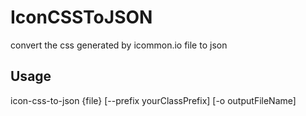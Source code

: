 # IconCSSToJSON
convert the css generated by icommon.io file to json

## Usage

icon-css-to-json {file} [--prefix yourClassPrefix] [-o outputFileName]
